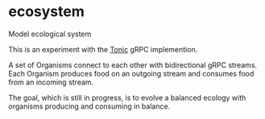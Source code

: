 # ecosystem

Model ecological system

This is an experiment with the [Tonic](https://github.com/hyperium/tonic) gRPC
implemention.

A set of Organisms connect to each other with bidirectional gRPC streams. Each
Organism produces food on an outgoing stream and consumes food from an incoming
stream.

The goal, which is still in progress, is to evolve a balanced ecology with
organisms producing and consuming in balance.

